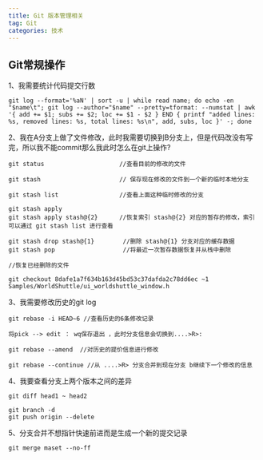 ```yaml
---
title: Git 版本管理相关
tag: Git
categories: 技术
---
```


## Git常规操作



<!--more-->

1、我需要统计代码提交行数

```shell
git log --format='%aN' | sort -u | while read name; do echo -en "$name\t"; git log --author="$name" --pretty=tformat: --numstat | awk '{ add += $1; subs += $2; loc += $1 - $2 } END { printf "added lines: %s, removed lines: %s, total lines: %s\n", add, subs, loc }' -; done
```

2、我在A分支上做了文件修改，此时我需要切换到B分支上，但是代码改没有写完，所以我不能commit那么我此时怎么在git上操作?

```shell
git status                     //查看目前的修改的文件

git stash                      // 保存现在修改的文件到一个新的临时本地分支 

git stash list                 //查看上面这种临时修改的分支

git stash apply
git stash apply stash@{2}      //恢复索引 stash@{2} 对应的暂存的修改，索引可以通过 git stash list 进行查看

git stash drop stash@{1}        //删除 stash@{1} 分支对应的缓存数据
git stash pop                   //将最近一次暂存数据恢复并从栈中删除

//恢复已经删除的文件

git checkout 8dafe1a7f634b163d45bd53c37dafda2c78dd6ec ~1 Samples/WorldShuttle/ui_worldshuttle_window.h
```

3、我需要修改历史的git log

```shell
git rebase -i HEAD~6 //查看历史的6条修改记录

将pick --> edit ： wq保存退出 ，此时分支信息会切换到....>R>:
    
git rebase --amend  //对历史的提价信息进行修改

git rebase --continue //从 ....>R> 分支合并到现在分支 b继续下一个修改的信息
```

4、我要查看分支上两个版本之间的差异

```shell
git diff head1 ~ head2

git branch -d
git push origin --delete
```

5、分支合并不想指针快速前进而是生成一个新的提交记录

```shell
git merge maset --no-ff
```

